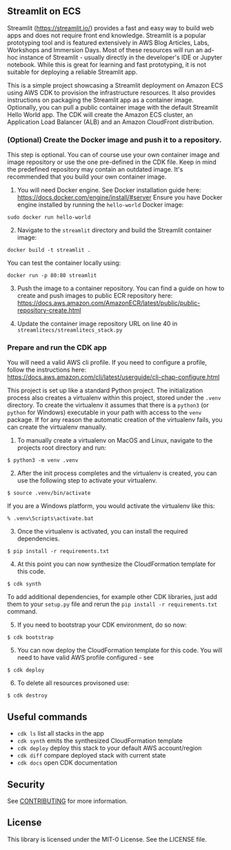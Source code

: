 
## Streamlit on ECS 

Streamlit (https://streamlit.io/) provides a fast and easy way to build web apps and does not require front end knowledge. Streamlit is a popular prototyping tool and is featured extensively in AWS Blog Articles, Labs, Workshops and Immersion Days. Most of these resources will run an ad-hoc instance of Streamlit - usually directly in the developer's IDE or Jupyter notebook. While this is great for learning and fast prototyping, it is not suitable for deploying a reliable Streamlit app.

This is a simple project showcasing a Streamlit deployment on Amazon ECS using AWS CDK to provision the infrastructure resources. 
It also provides instructions on packaging the Streamlit app as a container image. Optionally, you can pull a public container image with the default Streamlit Hello World app.
The CDK will create the Amazon ECS cluster, an Application Load Balancer (ALB) and an Amazon CloudFront distribution.

### (Optional) Create the Docker image and push it to a repository.

This step is optional. You can of course use your own container image and image repository or use the one pre-defined in the CDK file. Keep in mind the predefined repository may contain an outdated image. It's recommended that you build your own container image.

1. You will need Docker engine. See Docker installation guide here: https://docs.docker.com/engine/install/#server
Ensure you have Docker engine installed by running the `hello-world` Docker image:

```
sudo docker run hello-world
```

2. Navigate to the `streamlit` directory and build the Streamlit container image:

```
docker build -t streamlit .
```

You can test the container locally using:

```
docker run -p 80:80 streamlit
```

3. Push the image to a container repository. You can find a guide on how to create and push images to public ECR repository here:
https://docs.aws.amazon.com/AmazonECR/latest/public/public-repository-create.html

4. Update the container image repository URL on line 40 in `streamlitecs/streamlitecs_stack.py` 

### Prepare and run the CDK app

You will need a valid AWS cli profile. If you need to configure a profile, follow the instructions here:
https://docs.aws.amazon.com/cli/latest/userguide/cli-chap-configure.html

This project is set up like a standard Python project.  The initialization
process also creates a virtualenv within this project, stored under the `.venv`
directory.  To create the virtualenv it assumes that there is a `python3`
(or `python` for Windows) executable in your path with access to the `venv`
package. If for any reason the automatic creation of the virtualenv fails,
you can create the virtualenv manually.

1. To manually create a virtualenv on MacOS and Linux, navigate to the projects root directory and run:

```
$ python3 -m venv .venv
```

2. After the init process completes and the virtualenv is created, you can use the following
step to activate your virtualenv.

```
$ source .venv/bin/activate
```

If you are a Windows platform, you would activate the virtualenv like this:

```
% .venv\Scripts\activate.bat
```

3. Once the virtualenv is activated, you can install the required dependencies.

```
$ pip install -r requirements.txt
```

4. At this point you can now synthesize the CloudFormation template for this code.

```
$ cdk synth
```

To add additional dependencies, for example other CDK libraries, just add
them to your `setup.py` file and rerun the `pip install -r requirements.txt`
command.

5. If you need to bootstrap your CDK environment, do so now:

```
$ cdk bootstrap
```
  
5. You can now deploy the CloudFormation template for this code. You will need to have valid AWS profile configured - see 

```
$ cdk deploy
```

6. To delete all resources provisoned use:

```
$ cdk destroy
```

## Useful commands

 * `cdk ls`          list all stacks in the app
 * `cdk synth`       emits the synthesized CloudFormation template
 * `cdk deploy`      deploy this stack to your default AWS account/region
 * `cdk diff`        compare deployed stack with current state
 * `cdk docs`        open CDK documentation

## Security

See [CONTRIBUTING](CONTRIBUTING.md#security-issue-notifications) for more information.

## License

This library is licensed under the MIT-0 License. See the LICENSE file.
